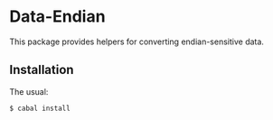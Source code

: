 Data-Endian
===========
This package provides helpers for converting endian-sensitive data.

Installation
------------
The usual:

	$ cabal install

